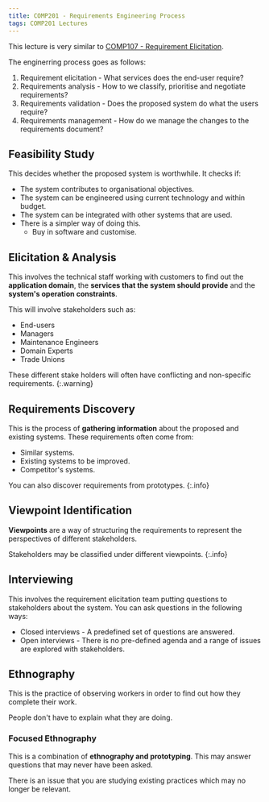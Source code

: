 ```yaml
---
title: COMP201 - Requirements Engineering Process
tags: COMP201 Lectures
---
```

This lecture is very similar to [COMP107 - Requirement Elicitation]({{site.baseurl}}/comp107/lectures/2020/10/24/1.html).

The enginerring process goes as follows:

1. Requirement elicitation - What services does the end-user require?
1. Requirements analysis - How to we classify, prioritise and negotiate requirements?
1. Requirements validation - Does the proposed system do what the users require?
1. Requirements management - How do we manage the changes to the requirements document?

## Feasibility Study
This decides whether the proposed system is worthwhile. It checks if:

* The system contributes to organisational objectives.
* The system can be engineered using current technology and within budget.
* The system can be integrated with other systems that are used.
* There is a simpler way of doing this.
	* Buy in software and customise.
	
## Elicitation & Analysis
This involves the technical staff working with customers to find out the **application domain**, the **services that the system should provide** and the **system's operation constraints**.

This will involve stakeholders such as:

* End-users
* Managers
* Maintenance Engineers
* Domain Experts
* Trade Unions

These different stake holders will often have conflicting and non-specific requirements.
{:.warning}

## Requirements Discovery
This is the process of **gathering information** about the proposed and existing systems. These requirements often come from:

* Similar systems.
* Existing systems to be improved.
* Competitor's systems.

You can also discover requirements from prototypes.
{:.info}

## Viewpoint Identification
**Viewpoints** are a way of structuring the requirements to represent the perspectives of different stakeholders. 

Stakeholders may be classified under different viewpoints.
{:.info}

## Interviewing
This involves the requirement elicitation team putting questions to stakeholders about the system. You can ask questions in the following ways:

* Closed interviews - A predefined set of questions are answered.
* Open interviews - There is no pre-defined agenda and a range of issues are explored with stakeholders.

## Ethnography
This is the practice of observing workers in order to find out how they complete their work.

People don't have to explain what they are doing.

### Focused Ethnography
This is a combination of **ethnography and prototyping**. This may answer questions that may never have been asked.

There is an issue that you are studying existing practices which may no longer be relevant.
